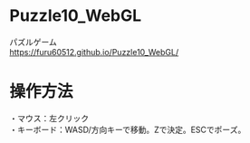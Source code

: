# Puzzle10_WebGL

パズルゲーム<br>
https://furu60512.github.io/Puzzle10_WebGL/

# 操作方法
・マウス：左クリック<br>
・キーボード：WASD/方向キーで移動。Zで決定。ESCでポーズ。
